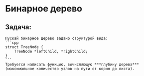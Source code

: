 # Бинарное дерево

## Задача:  
	Пускай бинарное дерево задано структурой вида:
	```cpp
	struct TreeNode {
		TreeNode *leftChild, *rightChild;
	}
	```
	Требуется написать функцию, вычисляющую ***глубину дерева*** (максимальное количество узлов на пути от корня до листа).

